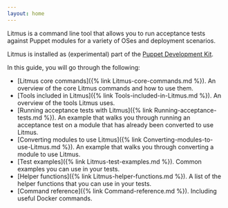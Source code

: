 ```yaml
---
layout: home
---
```


Litmus is a command line tool that allows you to run acceptance tests against Puppet modules for a variety of OSes and deployment scenarios.

Litmus is installed as (experimental) part of the [Puppet Development Kit](https://puppet.com/try-puppet/puppet-development-kit/).

In this guide, you will go through the following:

* [Litmus core commands]({% link Litmus-core-commands.md %}). An overview of the core Litmus commands and how to use them.
* [Tools included in Litmus]({% link Tools-included-in-Litmus.md %}). An overview of the tools Litmus uses.
* [Running acceptance tests with Litmus]({% link Running-acceptance-tests.md %}). An example that walks you through running an acceptance test on a module that has already been converted to use Litmus.
* [Converting modules to use Litmus]({% link Converting-modules-to-use-Litmus.md %}). An example that walks you through converting a module to use Litmus.
* [Test examples]({% link Litmus-test-examples.md %}). Common examples you can use in your tests.
* [Helper functions]({% link Litmus-helper-functions.md %}). A list of the helper functions that you can use in your tests.
* [Command reference]({% link Command-reference.md %}). Including useful Docker commands.
